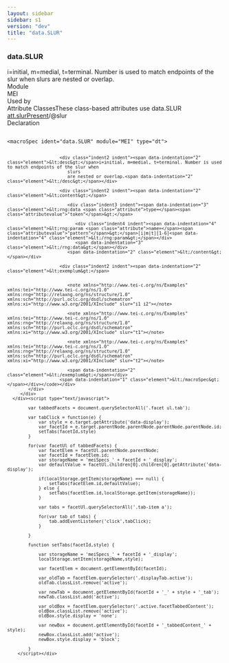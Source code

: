 ```yaml
---
layout: sidebar
sidebar: s1
version: "dev"
title: "data.SLUR"
---
```

<div class="specPage">
   <div class="datatypeSpec">
      <h3 id="data.SLUR">data.SLUR</h3>
      <div class="specs">
         <div class="desc">i=initial, m=medial, t=terminal. Number is used to match endpoints of the slur when
            slurs
            are nested or overlap.
         </div>
         <div class="facet module">
            <div class="label">Module</div>
            <div class="statement text">MEI</div>
         </div>
         <div class="facet usedBy" id="usedBy">
            <div class="label">Used by</div>
            <div class="statement list">
               <div class="classBox dtBox" title="Attribute Classes">
                  <div class="classHeading"><label class="classLabel">Attribute Classes</label><span class="classDesc">These class-based attributes use data.SLUR</span></div>
                  <div class="classContent"><span class="ident attclass" data-ident="att.slurPresent" data-module="MEI.shared"><a class="classLink" title="Attributes for marking the presence of a slur." href="{{ site.baseurl }}/{{ page.version }}/attribute-classes/att.slurpresent.html">att.slurPresent</a>/<span title="Indicates that this element participates in a slur. If visual information about the slur needs to be recorded, then a slur element should be employed.">@slur</span></span></div>
               </div>
            </div>
         </div>
         <div class="facet declaration">
            <div class="label">Declaration</div>
            <div class="statement declaration">
               <div class="code" xml:space="preserve" data-lang="ODD"><code>
                     <div class="indent1 indent"><span data-indentation="1" class="element">&lt;macroSpec <span class="attribute">ident=</span><span class="attributevalue">"data.SLUR"</span> <span class="attribute">module=</span><span class="attributevalue">"MEI"</span> <span class="attribute">type=</span><span class="attributevalue">"dt"</span>&gt;</span>
                        
                        <div class="indent2 indent"><span data-indentation="2" class="element">&lt;desc&gt;</span>i=initial, m=medial, t=terminal. Number is used to match endpoints of the slur when
                           slurs
                           are nested or overlap.<span data-indentation="2" class="element">&lt;/desc&gt;</span></div>
                        
                        <div class="indent2 indent"><span data-indentation="2" class="element">&lt;content&gt;</span>
                           
                           <div class="indent3 indent"><span data-indentation="3" class="element">&lt;rng:data <span class="attribute">type=</span><span class="attributevalue">"token"</span>&gt;</span>
                              
                              <div class="indent4 indent"><span data-indentation="4" class="element">&lt;rng:param <span class="attribute">name=</span><span class="attributevalue">"pattern"</span>&gt;</span>[i|m|t][1-6]<span data-indentation="4" class="element">&lt;/rng:param&gt;</span></div>
                              <span data-indentation="3" class="element">&lt;/rng:data&gt;</span></div>
                           <span data-indentation="2" class="element">&lt;/content&gt;</span></div>
                        
                        <div class="indent2 indent"><span data-indentation="2" class="element">&lt;exemplum&gt;</span>
                           
                           
                           <note xmlns="http://www.tei-c.org/ns/Examples" xmlns:tei="http://www.tei-c.org/ns/1.0" xmlns:rng="http://relaxng.org/ns/structure/1.0" xmlns:sch="http://purl.oclc.org/dsdl/schematron" xmlns:xi="http://www.w3.org/2001/XInclude" slur="i1 i2"></note>
                           
                           <note xmlns="http://www.tei-c.org/ns/Examples" xmlns:tei="http://www.tei-c.org/ns/1.0" xmlns:rng="http://relaxng.org/ns/structure/1.0" xmlns:sch="http://purl.oclc.org/dsdl/schematron" xmlns:xi="http://www.w3.org/2001/XInclude" slur="t1"></note>
                           
                           <note xmlns="http://www.tei-c.org/ns/Examples" xmlns:tei="http://www.tei-c.org/ns/1.0" xmlns:rng="http://relaxng.org/ns/structure/1.0" xmlns:sch="http://purl.oclc.org/dsdl/schematron" xmlns:xi="http://www.w3.org/2001/XInclude" slur="t2"></note>
                           
                           <span data-indentation="2" class="element">&lt;/exemplum&gt;</span></div>
                        <span data-indentation="1" class="element">&lt;/macroSpec&gt;</span></div></code></div>
            </div>
         </div>
      </div><script type="text/javascript">
            
            var tabbedFacets = document.querySelectorAll('.facet ul.tab');
            
            var tabClick = function(e) {
                var style = e.target.getAttribute('data-display');
                var facetId = e.target.parentNode.parentNode.parentNode.parentNode.id;
                setTabs(facetId,style)
            }
            
            for(var facetUl of tabbedFacets) {
                var facetElem = facetUl.parentNode.parentNode;
                var facetId = facetElem.id;
                var storageName = 'meiSpecs_' + facetId + '_display';
                var defaultValue = facetUl.children[0].children[0].getAttribute('data-display');
                
                if(localStorage.getItem(storageName) === null) {
                    setTabs(facetElem.id,defaultValue);
                } else {
                    setTabs(facetElem.id,localStorage.getItem(storageName));
                }
                
                var tabs = facetUl.querySelectorAll('.tab-item a');
                
                for(var tab of tabs) {
                    tab.addEventListener('click',tabClick);
                }
                
            }
            
            function setTabs(facetId,style) {
                
                var storageName = 'meiSpecs_' + facetId + '_display';
                localStorage.setItem(storageName,style);
                
                var facetElem = document.getElementById(facetId);
                
                var oldTab = facetElem.querySelector('.displayTab.active');
                oldTab.classList.remove('active');
                
                var newTab = document.getElementById(facetId + '_' + style + '_tab');
                newTab.classList.add('active');
                
                var oldBox = facetElem.querySelector('.active.facetTabbedContent');
                oldBox.classList.remove('active');
                oldBox.style.display = 'none';
                
                var newBox = document.getElementById(facetId + '_tabbedContent_' + style);
                newBox.classList.add('active');
                newBox.style.display = 'block';
                
            }
        </script></div>
</div>